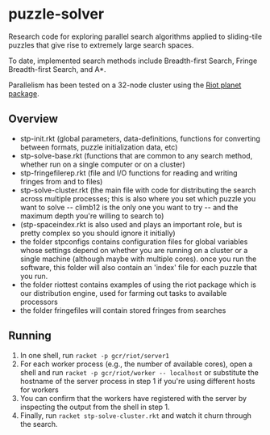 # puzzle-solver

Research code for exploring parallel search algorithms
applied to sliding-tile puzzles that give rise to
extremely large search spaces.

To date, implemented search methods include Breadth-first Search,
Fringe Breadth-first Search, and A\*.

Parallelism has been tested on a 32-node cluster
using the [Riot planet package](http://planet.racket-lang.org/display.ss?package=riot.plt&owner=gcr).

## Overview


- stp-init.rkt (global parameters, data-definitions,
functions for converting between formats, puzzle initialization data, etc)
- stp-solve-base.rkt (functions that are common to any search method,
whether run on a single computer or on a cluster)
- stp-fringefilerep.rkt (file and I/O functions
for reading and writing fringes from and to files)
- stp-solve-cluster.rkt
(the main file with code for distributing the search across multiple processes;
this is also where you set which puzzle you want to solve --
climb12 is the only one you want to try --
and the maximum depth you're willing to search to)
- (stp-spaceindex.rkt is also used and plays an important role,
but is pretty complex so you should ignore it initially)
- the folder stpconfigs contains configuration files for global variables 
whose settings depend on whether you are running on a cluster or a single machine
(although maybe with multiple cores).
once you run the software, this folder will also contain an 'index' file
for each puzzle that you run.
- the folder riottest contains examples of using the riot package
which is our distribution engine, used for farming out tasks to available processors
- the folder fringefiles will contain stored fringes from searches

## Running

1. In one shell, run `racket -p gcr/riot/server1`
2. For each worker process (e.g., the number of available cores), open a shell and run `racket -p gcr/riot/worker -- localhost` or substitute the hostname of the server process in step 1 if you're using different hosts for workers
3. You can confirm that the workers have registered with the server by inspecting the output from the shell in step 1.
4. Finally, run `racket stp-solve-cluster.rkt` and watch it churn through the search.


